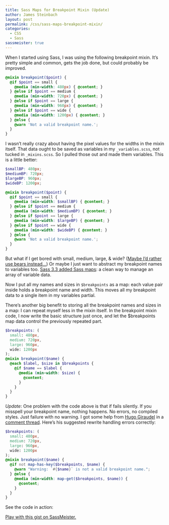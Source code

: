 ```yaml
---
title: Sass Maps for Breakpoint Mixin (Update)
author: James Steinbach
layout: post
permalink: /css/sass-maps-breakpoint-mixin/
categories:
  - CSS
  - Sass
sassmeister: true
---
```

When I started using Sass, I was using the following breakpoint mixin. It&#8217;s pretty simple and common, gets the job done, but could probably be improved.

~~~scss
@mixin breakpoint($point) {
  @if $point == small {
    @media (min-width: 480px) { @content; }
  } @else if $point == medium {
    @media (min-width: 720px) { @content; }
  } @else if $point == large {
    @media (min-width: 960px) { @content; }
  } @else if $point == wide {
    @media (min-width: 1200px) { @content; }
  } @else {
    @warn 'Not a valid breakpoint name.';
  }
}
~~~

I wasn&#8217;t really crazy about having the pixel values for the widths in the mixin itself. That data ought to be saved as variables in my `_variables.scss`, not tucked in `_mixins.scss`. So I pulled those out and made them variables. This is a little better:

~~~scss
$smallBP: 480px;
$mediumBP: 720px;
$largeBP: 960px;
$wideBP: 1200px;

@mixin breakpoint($point) {
  @if $point == small {
    @media (min-width: $smallBP) { @content; }
  } @else if $point == medium {
    @media (min-width: $mediumBP) { @content; }
  } @else if $point == large {
    @media (min-width: $largeBP) { @content; }
  } @else if $point == wide {
    @media (min-width: $wideBP) { @content; }
  } @else {
    @warn 'Not a valid breakpoint name.';
  }
}
~~~

But what if I get bored with small, medium, large, & wide? ([Maybe I&#8217;d rather use bears instead…][1]) Or maybe I just want to abstract my breakpoint names to variables too. [Sass 3.3 added Sass maps][2]: a clean way to manage an array of variable data.

Now I put all my names and sizes in `$breakpoints` as a map: each value pair inside holds a breakpoint name and width. This moves all my breakpoint data to a single item in my variables partial.

There&#8217;s another big benefit to storing all the breakpoint names and sizes in a map: I can repeat myself less in the mixin itself. In the breakpoint mixin code, I now write the basic structure just once, and let the $breakpoints map data control the previously repeated part.

~~~scss
$breakpoints: (
  small: 480px,
  medium: 720px,
  large: 960px,
  wide: 1200px
);
@mixin breakpoint($name) {
  @each $label, $size in $breakpoints {
    @if $name == $label {
      @media (min-width: $size) {
        @content;
      }
    }
  }
}
~~~

*Update*: One problem with the code above is that if fails silently. If you misspell your breakpoint name, nothing happens. No errors, no compiled styles. Just failure with no warning. I got some help from [Hugo Giraudel][3] in a [comment thread][4]. Here&#8217;s his suggested rewrite handling errors correctly:

~~~scss
$breakpoints: (
  small: 480px,
  medium: 720px,
  large: 960px,
  wide: 1200px
);
@mixin breakpoint($name) {
  @if not map-has-key($breakpoints, $name) {
    @warn "Warning: `#{$name}` is not a valid breakpoint name.";
  } @else {
    @media (min-width: map-get($breakpoints, $name)) {
      @content;
    }
  }
}
~~~

See the code in action:

<p class="sassmeister" data-gist-id="c88f9357661530a02f9b" data-height="480" data-theme="tomorrow"><a href="http://sassmeister.com/gist/c88f9357661530a02f9b">Play with this gist on SassMeister.</a></p>

 [1]: http://css-tricks.com/media-queries-sass-3-2-and-codekit/ "Chris Coyier names his media queries after bears."
 [2]: http://blog.sass-lang.com/posts/184094-sass-33-is-released "Sass 3.3 Release"
 [3]: http://hugogiraudel.com/ "Hugo Giraudel - Sass Guru"
 [4]: http://www.sitepoint.com/css-sass-styleguide/#comment-1288013797 "My Current CSS and Sass Styleguide"
